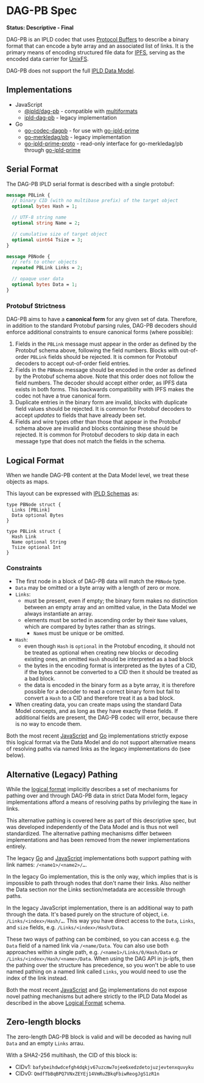 # DAG-PB Spec

**Status: Descriptive - Final**

DAG-PB is an IPLD codec that uses [Protocol Buffers](https://developers.google.com/protocol-buffers/) to describe a binary format that can encode a byte array and an associated list of links. It is the primary means of encoding structured file data for [IPFS](https://ipfs.io/), serving as the encoded data carrier for [UnixFS](https://docs.ipfs.io/concepts/file-systems/#unix-file-system-unixfs).

DAG-PB does not support the full [IPLD Data Model](../../data-model-layer/data-model.md).

## Implementations

* JavaScript
  - [@ipld/dag-pb](https://github.com/ipld/js-dag-pb) - compatible with [multiformats](https://github.com/multiformats/js-multiformats)
  - [ipld-dag-pb](https://github.com/ipld/js-ipld-dag-pb) - legacy implementation
* Go
  - [go-codec-dagpb](https://github.com/ipld/go-codec-dagpb) - for use with [go-ipld-prime](https://github.com/ipld/go-ipld-prime)
  - [go-merkledag/pb](https://github.com/ipfs/go-merkledag/tree/master/pb) - legacy implementation
  - [go-ipld-prime-proto](https://github.com/ipld/go-ipld-prime-proto) - read-only interface for go-merkledag/pb through [go-ipld-prime](https://github.com/ipld/go-ipld-prime)

## Serial Format

The DAG-PB IPLD serial format is described with a single protobuf:

```protobuf
message PBLink {
  // binary CID (with no multibase prefix) of the target object
  optional bytes Hash = 1;

  // UTF-8 string name
  optional string Name = 2;

  // cumulative size of target object
  optional uint64 Tsize = 3;
}

message PBNode {
  // refs to other objects
  repeated PBLink Links = 2;

  // opaque user data
  optional bytes Data = 1;
}
```

### Protobuf Strictness

DAG-PB aims to have a **canonical form** for any given set of data. Therefore, in addition to the standard Protobuf parsing rules, DAG-PB decoders should enforce additional constraints to ensure canonical forms (where possible):

1. Fields in the `PBLink` message must appear in the order as defined by the Protobuf schema above, following the field numbers. Blocks with out-of-order `PBLink` fields should be rejected. It is common for Protobuf decoders to accept out-of-order field entries.
2. Fields in the `PBNode` message should be encoded in the order as defined by the Protobuf schema above. Note that this order does not follow the field numbers. The decoder should accept either order, as IPFS data exists in both forms. This backwards compatibility with IPFS makes the codec not have a true canonical form.
3. Duplicate entries in the binary form are invalid, blocks with duplicate field values should be rejected. It is common for Protobuf decoders to accept _updates_ to fields that have already been set.
4. Fields and wire types other than those that appear in the Protobuf schema above are invalid and blocks containing these should be rejected. It is common for Protobuf decoders to skip data in each message type that does not match the fields in the schema.

## Logical Format

When we handle DAG-PB content at the Data Model level, we treat these objects as maps.

This layout can be expressed with [IPLD Schemas](../../schemas/README.md) as:

```ipldsch
type PBNode struct {
  Links [PBLink]
  Data optional Bytes
}

type PBLink struct {
  Hash Link
  Name optional String
  Tsize optional Int
}
```

### Constraints

* The first node in a block of DAG-PB data will match the `PBNode` type.
* `Data` may be omitted or a byte array with a length of zero or more.
* `Links`:
  * must be present, even if empty; the binary form makes no distinction between an empty array and an omitted value, in the Data Model we always instantiate an array.
  * elements must be sorted in ascending order by their `Name` values, which are compared by bytes rather than as strings.
	* `Name`s must be unique or be omitted.
* `Hash`:
  * even though `Hash` is `optional` in the Protobuf encoding, it should not be treated as optional when creating new blocks or decoding existing ones, an omitted `Hash` should be interpreted as a bad block
  * the bytes in the encoding format is interpreted as the bytes of a CID, if the bytes cannot be converted to a CID then it should be treated as a bad block.
  * the data is encoded in the binary form as a byte array, it is therefore possible for a decoder to read a correct binary form but fail to convert a `Hash` to a CID and therefore treat it as a bad block.
* When creating data, you can create maps using the standard Data Model concepts, and as long as they have exactly these fields. If additional fields are present, the DAG-PB codec will error, because there is no way to encode them.

Both the most recent [JavaScript](https://github.com/ipld/js-dag-pb) and [Go](https://github.com/ipld/go-codec-dagpb) implementations strictly expose this logical format via the Data Model and do not support alternative means of resolving paths via named links as the legacy implementations do (see below).

## Alternative (Legacy) Pathing

While the [logical format](#logical-format) implicitly describes a set of mechanisms for pathing over and through DAG-PB data in strict Data Model form, legacy implementations afford a means of resolving paths by privileging the `Name` in links.

This alternative pathing is covered here as part of this descriptive spec, but was developed independently of the Data Model and is thus not well standardized.
The alternative pathing mechanisms differ between implementations and has been removed from the newer implementations entirely.

The legacy [Go](https://github.com/ipfs/go-merkledag/tree/master/pb) and [JavaScript](github.com/ipld/js-ipld-dag-pb) implementations both support pathing with link names: `/<name1>/<name2>/…`.

In the legacy Go implementation, this is the only way, which implies that is is impossible to path through nodes that don't name their links. Also neither the Data section nor the Links section/metadata are accessible through paths.

In the legacy JavaScript implementation, there is an additional way to path through the data. It's based purely on the structure of object, i.e. `/Links/<index>/Hash/…`. This way you have direct access to the `Data`, `Links`, and `size` fields, e.g. `/Links/<index>/Hash/Data`.

These two ways of pathing can be combined, so you can access e.g. the `Data` field of a named link via `/<name/Data`. You can also use both approaches within a single path, e.g. `/<name1>/Links/0/Hash/Data` or `/Links/<index>/Hash/<name>/Data`. When using the DAG API in js-ipfs, then the pathing over the structure has precedence, so you won't be able to use named pathing on a named link called `Links`, you would need to use the index of the link instead.

Both the most recent [JavaScript](https://github.com/ipld/js-dag-pb) and [Go](https://github.com/ipld/go-codec-dagpb) implementations do not expose novel pathing mechanisms but adhere strictly to the IPLD Data Model as described in the above [Logical Format](#logical-format) schema.

## Zero-length blocks

The zero-length DAG-PB block is valid and will be decoded as having null `Data` and an empty `Links` arrau.

With a SHA2-256 multihash, the CID of this block is:

* CIDv1: `bafybeihdwdcefgh4dqkjv67uzcmw7ojee6xedzdetojuzjevtenxquvyku`
* CIDv0: `QmdfTbBqBPQ7VNxZEYEj14VmRuZBkqFbiwReogJgS1zR1n`
